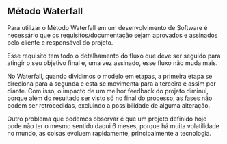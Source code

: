 ## Método Waterfall

Para utilizar o Método Waterfall em um desenvolvimento de Software é necessário que os requisitos/documentação sejam aprovados e assinados pelo cliente e responsável do projeto.

Esse requisito tem todo o detalhamento do fluxo que deve ser seguido para atingir o seu objetivo final e, uma vez assinado, esse fluxo não muda mais.

No Waterfall, quando dividimos o modelo em etapas, a primeira etapa se direciona para a segunda e esta se movimenta para a terceira e assim por diante. Com isso, o impacto de um melhor feedback do projeto diminui, porque além do resultado ser visto só no final do processo, as fases não podem ser retrocedidas, excluindo a possibilidade de alguma alteração.

Outro problema que podemos observar é que um projeto definido hoje pode não ter o mesmo sentido daqui 6 meses, porque há muita volatilidade no mundo, as coisas evoluem rapidamente, principalmente a tecnologia.
